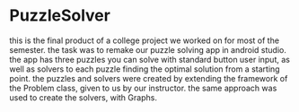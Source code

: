 # PuzzleSolver
this is the final product of a college project we worked on for most of the semester.
the task was to remake our puzzle solving app in android studio.
the app has three puzzles you can solve with standard button user input, as well as solvers to each puzzle finding the optimal solution from a starting point.
the puzzles and solvers were created by extending the framework of the Problem class, given to us by our instructor. the same approach was used to create the solvers,
with Graphs.
